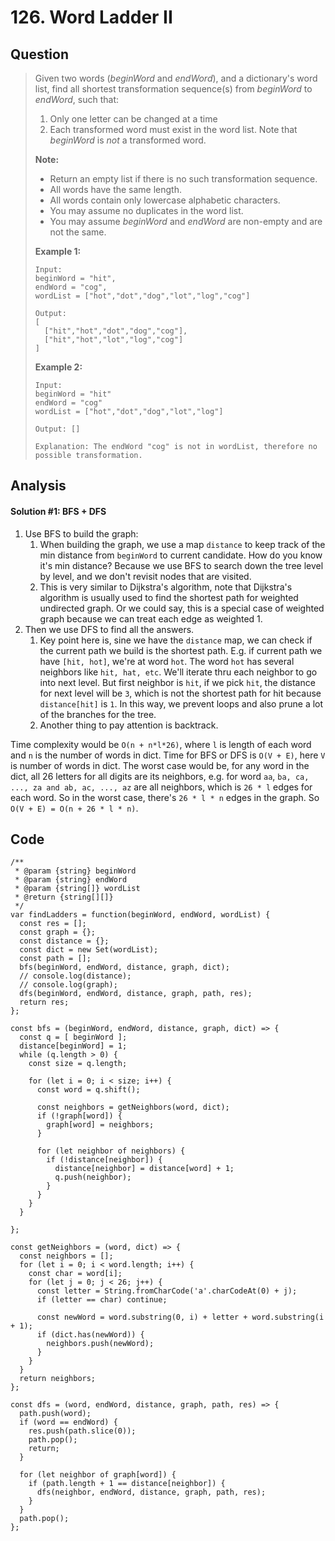 # 126. Word Ladder II

## Question

> Given two words \(_beginWord_ and _endWord_\), and a dictionary's word list, find all shortest transformation sequence\(s\) from _beginWord_ to _endWord_, such that:
>
> 1. Only one letter can be changed at a time
> 2. Each transformed word must exist in the word list. Note that _beginWord_ is _not_ a transformed word.
>
> **Note:**
>
> * Return an empty list if there is no such transformation sequence.
> * All words have the same length.
> * All words contain only lowercase alphabetic characters.
> * You may assume no duplicates in the word list.
> * You may assume _beginWord_ and _endWord_ are non-empty and are not the same.
>
> **Example 1:**
>
> ```text
> Input:
> beginWord = "hit",
> endWord = "cog",
> wordList = ["hot","dot","dog","lot","log","cog"]
>
> Output:
> [
>   ["hit","hot","dot","dog","cog"],
>   ["hit","hot","lot","log","cog"]
> ]
> ```
>
> **Example 2:**
>
> ```text
> Input:
> beginWord = "hit"
> endWord = "cog"
> wordList = ["hot","dot","dog","lot","log"]
>
> Output: []
>
> Explanation: The endWord "cog" is not in wordList, therefore no possible transformation.
> ```

## Analysis

#### Solution \#1: BFS + DFS

1. Use BFS to build the graph:
   1. When building the graph, we use a map `distance` to keep track of the min distance from `beginWord` to current candidate. How do you know it's min distance? Because we use BFS to search down the tree level by level, and we don't revisit nodes that are visited.
   2. This is very similar to Dijkstra's algorithm, note that Dijkstra's algorithm is usually used to find the shortest path for weighted undirected graph. Or we could say, this is a special case of weighted graph because we can treat each edge as weighted 1.
2. Then we use DFS to find all the answers. 
   1. Key point here is, sine we have the `distance` map, we can check if the current path we build is the shortest path. E.g. if current path we have `[hit, hot]`, we're at word `hot`. The word `hot` has several neighbors like `hit, hat, etc`. We'll iterate thru each neighbor to go into next level. But first neighbor is `hit`, if we pick `hit`, the distance for next level will be `3`, which is not the shortest path for hit because `distance[hit]` is `1`. In this way, we prevent loops and also prune a lot of the branches for the tree.
   2. Another thing to pay attention is backtrack. 

Time complexity would be `O(n + n*l*26)`, where `l` is length of each word and `n` is the number of words in dict. Time for BFS or DFS is `O(V + E)`, here `V` is number of words in dict. The worst case would be, for any word in the dict, all 26 letters for all digits are its neighbors, e.g. for word `aa`, `ba, ca, ..., za and ab, ac, ..., az` are all neighbors, which is `26 * l` edges for each word. So in the worst case, there's `26 * l * n` edges in the graph. So `O(V + E) = O(n + 26 * l * n)`.

## Code

```text
/**
 * @param {string} beginWord
 * @param {string} endWord
 * @param {string[]} wordList
 * @return {string[][]}
 */
var findLadders = function(beginWord, endWord, wordList) {
  const res = [];
  const graph = {};
  const distance = {};
  const dict = new Set(wordList);
  const path = [];
  bfs(beginWord, endWord, distance, graph, dict);
  // console.log(distance);
  // console.log(graph);
  dfs(beginWord, endWord, distance, graph, path, res);
  return res;
};

const bfs = (beginWord, endWord, distance, graph, dict) => {
  const q = [ beginWord ];
  distance[beginWord] = 1;
  while (q.length > 0) {
    const size = q.length;

    for (let i = 0; i < size; i++) {
      const word = q.shift();

      const neighbors = getNeighbors(word, dict);
      if (!graph[word]) {
        graph[word] = neighbors;
      }
      
      for (let neighbor of neighbors) {
        if (!distance[neighbor]) {
          distance[neighbor] = distance[word] + 1;
          q.push(neighbor);
        }
      }
    }
  }
  
};
      
const getNeighbors = (word, dict) => {
  const neighbors = [];
  for (let i = 0; i < word.length; i++) {
    const char = word[i];
    for (let j = 0; j < 26; j++) {
      const letter = String.fromCharCode('a'.charCodeAt(0) + j);
      if (letter == char) continue;
      
      const newWord = word.substring(0, i) + letter + word.substring(i + 1);
      if (dict.has(newWord)) {
        neighbors.push(newWord);
      }
    }
  }
  return neighbors;
};
  
const dfs = (word, endWord, distance, graph, path, res) => {
  path.push(word);
  if (word == endWord) {
    res.push(path.slice(0));
    path.pop();
    return;
  }
  
  for (let neighbor of graph[word]) {
    if (path.length + 1 == distance[neighbor]) {
      dfs(neighbor, endWord, distance, graph, path, res);
    }
  }
  path.pop();
};

      

```

